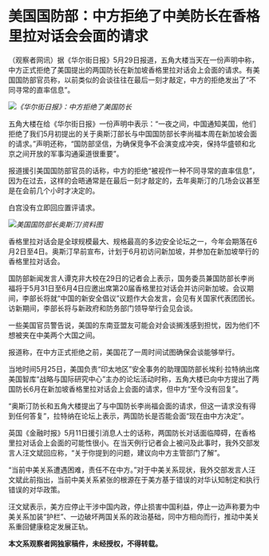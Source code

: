 # 美国国防部：中方拒绝了中美防长在香格里拉对话会会面的请求

（观察者网讯）据《华尔街日报》5月29日报道，五角大楼当天在一份声明中称，中方正式拒绝了美国提出的两国防长在新加坡香格里拉对话会上会面的请求。有美国国防部官员称，以前类似的会谈往往在最后一刻才敲定，中方的拒绝发出了“不同寻常的直率信息”。

![](https://inews.gtimg.com/newsapp_bt/0/15801488529/1000)_《华尔街日报》：中方拒绝了美国防长_

五角大楼在给《华尔街日报》一份声明中表示：“一夜之间，中国通知美国，他们拒绝了我们5月初提出的关于奥斯汀部长与中国国防部长李尚福本周在新加坡会面的请求。”声明还称，“国防部坚信，为确保竞争不会演变成冲突，保持华盛顿和北京之间开放的军事沟通渠道很重要”。

报道援引美国国防部官员的话称，中方的拒绝“被视作一种不同寻常的直率信息”，因为在过去，这样的会晤通常是在最后一刻才敲定的，去年奥斯汀的几场会议甚至是在会前几个小时才决定的。

白宫没有立即回应置评请求。

![](https://inews.gtimg.com/newsapp_bt/0/15801488530/1000)_美国国防部长奥斯汀/资料图_

香格里拉对话会是全球规模最大、规格最高的多边安全论坛之一，今年会期落在6月2日至4日。奥斯汀早前宣布，计划于6月初访问新加坡，并参加在新加坡举行的香格里拉对话会。

国防部新闻发言人谭克非大校在29日的记者会上表示，国务委员兼国防部长李尚福将于5月31日至6月4日应邀出席第20届香格里拉对话会并访问新加坡。会议期间，李部长将就“中国的新安全倡议”议题作大会发言，会见有关国家代表团团长。访新期间，李部长将与新政府和防务部门领导举行会见会谈。

一些美国官员警告说，美国的东南亚盟友可能会对会谈搁浅感到担忧，因为他们不想被夹在中美两个大国之间。

报道称，在中方正式拒绝之前，美国花了一周时间试图确保会谈能够举行。

当地时间5月25日，美国负责“印太地区”安全事务的助理国防部长埃利·拉特纳出席美国智库“战略与国际研究中心”主办的论坛活动时称，五角大楼已向中方提出了两国防长6月在新加坡香格里拉对话会上会面的请求，但中方“至今没有回复”。

“奥斯汀防长和五角大楼提出了与中国防长李尚福会面的请求，但这一请求没有得到任何答复”，拉特纳在论坛上表示，两国防长是否能会面“现在由中方决定”。

英国《金融时报》5月11日援引消息人士的话称，两国防长对话面临障碍，在香格里拉对话会上会面的可能性很小。在当天例行记者会上被问及此事时，我外交部发言人汪文斌回应称，“关于你提到的问题，建议向中方主管部门了解”。

“当前中美关系遭遇困难，责任不在中方。”对于中美关系现状，我外交部发言人汪文斌此前指出，当前中美关系紧张的根源在于美方基于错误的对华认知制定和执行错误的对华政策。

汪文斌表示，美方应停止干涉中国内政，停止损害中国利益，停止一边声称要为中美关系加装“护栏”、一边破坏两国关系的政治基础，同中方相向而行，推动中美关系重回健康稳定发展正轨。

**本文系观察者网独家稿件，未经授权，不得转载。**


